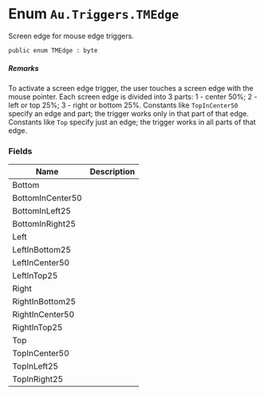 # Enum `Au.Triggers.TMEdge`

Screen edge for mouse edge triggers.

```
public enum TMEdge : byte
```

##### Remarks

To activate a screen edge trigger, the user touches a screen edge with the mouse pointer. Each screen edge is divided into 3 parts: 1 - center 50%; 2 - left or top 25%; 3 - right or bottom 25%. Constants like `TopInCenter50` specify an edge and part; the trigger works only in that part of that edge. Constants like `Top` specify just an edge; the trigger works in all parts of that edge.

### Fields

| Name | Description |
| --- | --- |
| Bottom |  |
| BottomInCenter50 |  |
| BottomInLeft25 |  |
| BottomInRight25 |  |
| Left |  |
| LeftInBottom25 |  |
| LeftInCenter50 |  |
| LeftInTop25 |  |
| Right |  |
| RightInBottom25 |  |
| RightInCenter50 |  |
| RightInTop25 |  |
| Top |  |
| TopInCenter50 |  |
| TopInLeft25 |  |
| TopInRight25 |  |